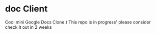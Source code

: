 # doc Client
Cool mini Google Docs Clone:)
This repo is in progress' please consider check it out in 2 weeks